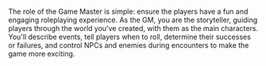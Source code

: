 The role of the Game Master is simple: ensure the players have a fun and engaging roleplaying experience. As the GM, you are the storyteller, guiding players through the world you've created, with them as the main characters. You'll describe events, tell players when to roll, determine their successes or failures, and control NPCs and enemies during encounters to make the game more exciting.